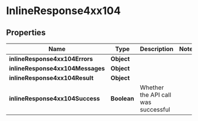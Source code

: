 # InlineResponse4xx104

## Properties
Name | Type | Description | Notes
------------ | ------------- | ------------- | -------------
**inlineResponse4xx104Errors** | **Object** |  | 
**inlineResponse4xx104Messages** | **Object** |  | 
**inlineResponse4xx104Result** | **Object** |  | 
**inlineResponse4xx104Success** | **Boolean** | Whether the API call was successful | 
